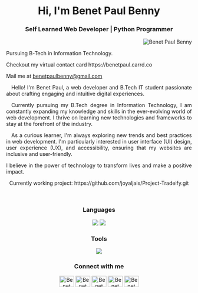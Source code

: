 
<!---
Benetpaulbenny/Benetpaulbenny is a ✨ special ✨ repository because its `README.md` (this file) appears on your GitHub profile.
You can click the Preview link to take a look at your changes.
--->

<h1 align="center">Hi, I'm Benet Paul Benny</h1>
<h3 align="center">Self Learned Web Developer | Python Programmer</h3>

<p align="right"> <img src="https://komarev.com/ghpvc/?username=Benetpaulbenny&color=0e75b6&style=flat" alt="Benet Paul Benny" /> </p>


<p align="left">Pursuing B-Tech in Information Technology.</p>

<p align="left">Checkout my virtual contact card https://benetpaul.carrd.co</p>

Mail me at benetpaulbenny@gmail.com
<p align="justify">&emsp;Hello! I'm Benet Paul, a web developer and B.Tech IT student passionate about crafting engaging and intuitive digital experiences.</p>

<p align="justify">&emsp;Currently pursuing my B.Tech degree in Information Technology, I am constantly expanding my knowledge and skills in the ever-evolving world of web development. I thrive on learning new technologies and frameworks to stay at the forefront of the industry.</p>

<p align="justify">&emsp;As a curious learner, I'm always exploring new trends and best practices in web development. I'm particularly interested in user interface (UI) design, user experience (UX), and accessibility, ensuring that my websites are inclusive and user-friendly.</p>

<p align="justify">I believe in the power of technology to transform lives and make a positive impact.</p>
<p align="center">Currently working project: https://github.com/joyaljais/Project-Tradeify.git</p>
<br>

<h3 align="center">Languages</h3>
<p align="center">
  <img src="https://skills.thijs.gg/icons?i=c,cpp,css,html,java,js,mysql,py&theme=dark"/>
  <img src="https://skillicons.dev/icons?i=django,bootstrap,flask" />
  </a>
<h3 align="center">Tools</h3>
<p align="center">
  <a href="https://skillicons.dev">
    <img src="https://skillicons.dev/icons?i=androidstudio,codepen,discord,figma,git,github,gitlab,linux,stackoverflow,vscode,wordpress" />
  </a>
</p>
<h3 align="center">Connect with me</h3>
<p align="center">
<a href="https://twitter.com/_de_benet_" target="blank"><img align="center" src="https://raw.githubusercontent.com/rahuldkjain/github-profile-readme-generator/master/src/images/icons/Social/twitter.svg" alt="Benet Paul Benny" height="30" width="40" /></a>
<a href="https://www.linkedin.com/in/benet-paul-benny-538088223" target="blank"><img align="center" src="https://raw.githubusercontent.com/rahuldkjain/github-profile-readme-generator/master/src/images/icons/Social/linked-in-alt.svg" alt="Benet Paul Benny"height="30" width="40" /></a>
<a href="https://fb.com/7560994509" target="blank"><img align="center" src="https://raw.githubusercontent.com/rahuldkjain/github-profile-readme-generator/master/src/images/icons/Social/facebook.svg" alt="Benet Paul Benny" height="30" width="40" /></a>
<a href="https://instagram.com/_de_benet_" target="blank"><img align="center" src="https://raw.githubusercontent.com/rahuldkjain/github-profile-readme-generator/master/src/images/icons/Social/instagram.svg" alt="Benet Paul Benny" height="30" width="40" /></a>
<a href="https://discordapp.com/users/737987111281623131" target="blank"><img align="center" src="https://raw.githubusercontent.com/rahuldkjain/github-profile-readme-generator/master/src/images/icons/Social/discord.svg" alt="Benet Paul Benny" height="30" width="40" /></a>

</p>
